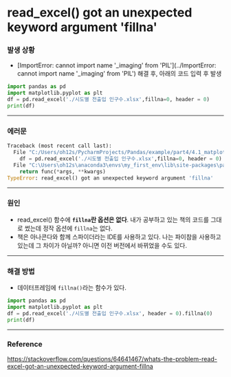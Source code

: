 # read_excel() got an unexpected keyword argument 'fillna'

### 발생 상황

- [ImportError: cannot import name '_imaging' from 'PIL'](../ImportError: cannot import name '_imaging' from 'PIL') 해결 후, 아래의 코드 입력 후 발생

```python
import pandas as pd
import matplotlib.pyplot as plt
df = pd.read_excel('./시도별 전출입 인구수.xlsx',fillna=0, header = 0)
print(df)
```

---

### 에러문

```python
Traceback (most recent call last):
  File "C:/Users/oh12s/PycharmProjects/Pandas/example/part4/4.1_matplotlib_line1.py", line 3, in <module>
    df = pd.read_excel('./시도별 전출입 인구수.xlsx',fillna=0, header = 0)
  File "C:\Users\oh12s\anaconda3\envs\my_first_env\lib\site-packages\pandas\util\_decorators.py", line 296, in wrapper
    return func(*args, **kwargs)
TypeError: read_excel() got an unexpected keyword argument 'fillna'
```

----

### 원인

- read_excel() 함수에 **`fillna`란 옵션은 없다**. 내가 공부하고 있는 책의 코드를 그대로 썼는데 정작 옵션에 `fillna`는 없다.
- 책은 아나콘다와 함께 스파이더라는 IDE를 사용하고 있다. 나는 파이참을 사용하고 있는데 그 차이가 아닐까? 아니면 이전 버전에서 바뀌었을 수도 있다.

---

### 해결 방법

- 데이터프레임에 `fillna()`라는 함수가 있다.

```python
import pandas as pd
import matplotlib.pyplot as plt
df = pd.read_excel('./시도별 전출입 인구수.xlsx', header = 0).fillna(0)
print(df)
```

---

### Reference

https://stackoverflow.com/questions/64641467/whats-the-problem-read-excel-got-an-unexpected-keyword-argument-fillna